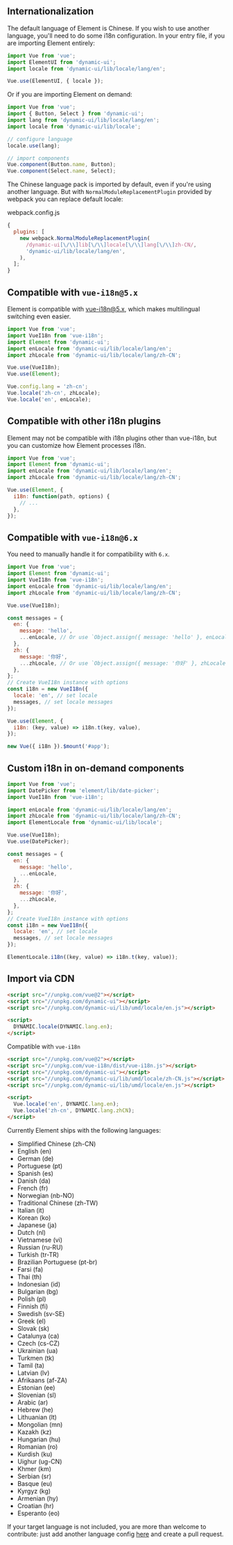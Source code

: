 ## Internationalization

The default language of Element is Chinese. If you wish to use another language, you'll need to do some i18n configuration. In your entry file, if you are importing Element entirely:

```javascript
import Vue from 'vue';
import ElementUI from 'dynamic-ui';
import locale from 'dynamic-ui/lib/locale/lang/en';

Vue.use(ElementUI, { locale });
```

Or if you are importing Element on demand:

```javascript
import Vue from 'vue';
import { Button, Select } from 'dynamic-ui';
import lang from 'dynamic-ui/lib/locale/lang/en';
import locale from 'dynamic-ui/lib/locale';

// configure language
locale.use(lang);

// import components
Vue.component(Button.name, Button);
Vue.component(Select.name, Select);
```

The Chinese language pack is imported by default, even if you're using another language. But with `NormalModuleReplacementPlugin` provided by webpack you can replace default locale:

webpack.config.js

```javascript
{
  plugins: [
    new webpack.NormalModuleReplacementPlugin(
      /dynamic-ui[\/\\]lib[\/\\]locale[\/\\]lang[\/\\]zh-CN/,
      'dynamic-ui/lib/locale/lang/en',
    ),
  ];
}
```

## Compatible with `vue-i18n@5.x`

Element is compatible with [vue-i18n@5.x](https://github.com/kazupon/vue-i18n), which makes multilingual switching even easier.

```javascript
import Vue from 'vue';
import VueI18n from 'vue-i18n';
import Element from 'dynamic-ui';
import enLocale from 'dynamic-ui/lib/locale/lang/en';
import zhLocale from 'dynamic-ui/lib/locale/lang/zh-CN';

Vue.use(VueI18n);
Vue.use(Element);

Vue.config.lang = 'zh-cn';
Vue.locale('zh-cn', zhLocale);
Vue.locale('en', enLocale);
```

## Compatible with other i18n plugins

Element may not be compatible with i18n plugins other than vue-i18n, but you can customize how Element processes i18n.

```javascript
import Vue from 'vue';
import Element from 'dynamic-ui';
import enLocale from 'dynamic-ui/lib/locale/lang/en';
import zhLocale from 'dynamic-ui/lib/locale/lang/zh-CN';

Vue.use(Element, {
  i18n: function(path, options) {
    // ...
  },
});
```

## Compatible with `vue-i18n@6.x`

You need to manually handle it for compatibility with `6.x`.

```javascript
import Vue from 'vue';
import Element from 'dynamic-ui';
import VueI18n from 'vue-i18n';
import enLocale from 'dynamic-ui/lib/locale/lang/en';
import zhLocale from 'dynamic-ui/lib/locale/lang/zh-CN';

Vue.use(VueI18n);

const messages = {
  en: {
    message: 'hello',
    ...enLocale, // Or use `Object.assign({ message: 'hello' }, enLocale)`
  },
  zh: {
    message: '你好',
    ...zhLocale, // Or use `Object.assign({ message: '你好' }, zhLocale)`
  },
};
// Create VueI18n instance with options
const i18n = new VueI18n({
  locale: 'en', // set locale
  messages, // set locale messages
});

Vue.use(Element, {
  i18n: (key, value) => i18n.t(key, value),
});

new Vue({ i18n }).$mount('#app');
```

## Custom i18n in on-demand components

```js
import Vue from 'vue';
import DatePicker from 'element/lib/date-picker';
import VueI18n from 'vue-i18n';

import enLocale from 'dynamic-ui/lib/locale/lang/en';
import zhLocale from 'dynamic-ui/lib/locale/lang/zh-CN';
import ElementLocale from 'dynamic-ui/lib/locale';

Vue.use(VueI18n);
Vue.use(DatePicker);

const messages = {
  en: {
    message: 'hello',
    ...enLocale,
  },
  zh: {
    message: '你好',
    ...zhLocale,
  },
};
// Create VueI18n instance with options
const i18n = new VueI18n({
  locale: 'en', // set locale
  messages, // set locale messages
});

ElementLocale.i18n((key, value) => i18n.t(key, value));
```

## Import via CDN

```html
<script src="//unpkg.com/vue@2"></script>
<script src="//unpkg.com/dynamic-ui"></script>
<script src="//unpkg.com/dynamic-ui/lib/umd/locale/en.js"></script>

<script>
  DYNAMIC.locale(DYNAMIC.lang.en);
</script>
```

Compatible with `vue-i18n`

```html
<script src="//unpkg.com/vue@2"></script>
<script src="//unpkg.com/vue-i18n/dist/vue-i18n.js"></script>
<script src="//unpkg.com/dynamic-ui"></script>
<script src="//unpkg.com/dynamic-ui/lib/umd/locale/zh-CN.js"></script>
<script src="//unpkg.com/dynamic-ui/lib/umd/locale/en.js"></script>

<script>
  Vue.locale('en', DYNAMIC.lang.en);
  Vue.locale('zh-cn', DYNAMIC.lang.zhCN);
</script>
```

Currently Element ships with the following languages:

<ul class="language-list">
  <li>Simplified Chinese (zh-CN)</li>
  <li>English (en)</li>
  <li>German (de)</li>
  <li>Portuguese (pt)</li>
  <li>Spanish (es)</li>
  <li>Danish (da)</li>
  <li>French (fr)</li>
  <li>Norwegian (nb-NO)</li>
  <li>Traditional Chinese (zh-TW)</li>
  <li>Italian (it)</li>
  <li>Korean (ko)</li>
  <li>Japanese (ja)</li>
  <li>Dutch (nl)</li>
  <li>Vietnamese (vi)</li>
  <li>Russian (ru-RU)</li>
  <li>Turkish (tr-TR)</li>
  <li>Brazilian Portuguese (pt-br)</li>
  <li>Farsi (fa)</li>
  <li>Thai (th)</li>
  <li>Indonesian (id)</li>
  <li>Bulgarian (bg)</li>
  <li>Polish (pl)</li>
  <li>Finnish (fi)</li>
  <li>Swedish (sv-SE)</li>
  <li>Greek (el)</li>
  <li>Slovak (sk)</li>
  <li>Catalunya (ca)</li>
  <li>Czech (cs-CZ)</li>
  <li>Ukrainian (ua)</li>
  <li>Turkmen (tk)</li>
  <li>Tamil (ta)</li>
  <li>Latvian (lv)</li>
  <li>Afrikaans (af-ZA)</li>
  <li>Estonian (ee)</li>
  <li>Slovenian (sl)</li>
  <li>Arabic (ar)</li>
  <li>Hebrew (he)</li>
  <li>Lithuanian (lt)</li>
  <li>Mongolian (mn)</li>
  <li>Kazakh (kz)</li>
  <li>Hungarian (hu)</li>
  <li>Romanian (ro)</li>
  <li>Kurdish (ku)</li>
  <li>Uighur (ug-CN)</li>
  <li>Khmer (km)</li>
  <li>Serbian (sr)</li>
  <li>Basque (eu)</li>
  <li>Kyrgyz (kg)</li>
  <li>Armenian (hy)</li>
  <li>Croatian (hr)</li>
  <li>Esperanto (eo)</li>
</ul>

If your target language is not included, you are more than welcome to contribute: just add another language config [here](https://github.com/ElemeFE/element/tree/dev/src/locale/lang) and create a pull request.
